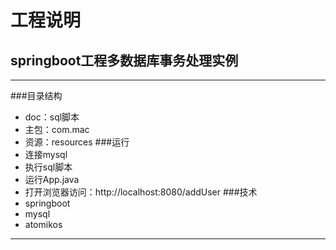 # 工程说明 
## springboot工程多数据库事务处理实例

***
###目录结构
- doc：sql脚本
- 主包：com.mac
- 资源：resources
###运行
- 连接mysql
- 执行sql脚本
- 运行App.java
- 打开浏览器访问：http://localhost:8080/addUser
###技术
- springboot
- mysql
- atomikos
***

